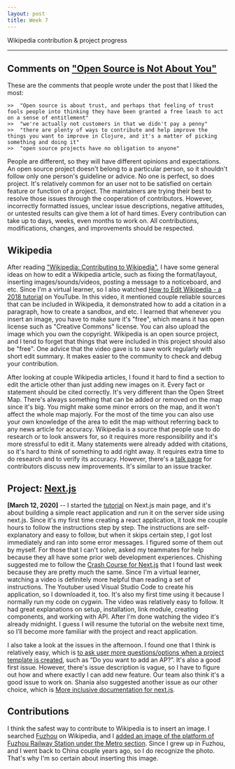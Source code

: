 ```yaml
---
layout: post
title: Week 7
---
```


Wikipedia contribution & project progress


---


Comments on ["Open Source is Not About You"](https://gist.github.com/richhickey/1563cddea1002958f96e7ba9519972d9)
---

These are the comments that people wrote under the post that I liked the most:
```
>>  "Open source is about trust, and perhaps that feeling of trust fools people into thinking they have been granted a free leash to act on a sense of entitlement"
>>  "we're actually not customers in that we didn't pay a penny"
>>  "there are plenty of ways to contribute and help improve the things you want to improve in Clojure, and it's a matter of picking something and doing it"
>>  "open source projects have no obligation to anyone"

```
People are different, so they will have different opinions and expectations. An open source project doesn't belong to a particular person, so it shouldn't follow only one person's guideline or advice. No one is perfect, so does project. It's relatively common for an user not to be satisfied on certain feature or function of a project. The maintainers are trying their best to resolve those issues through the cooperation of contributors. However, incorrectly formatted issues, unclear issue descriptions, negative attitudes, or untested results can give them a lot of hard times. Every contribution can take up to days, weeks, even months to work on. All contributions, modifications, changes, and improvements should be respected.




Wikipedia
---

After reading ["Wikipedia: Contributing to Wikipedia"](https://en.wikipedia.org/wiki/Wikipedia:Contributing_to_Wikipedia#Getting_started), I have some general ideas on how to edit a Wikipedia article, such as fixing the format/layout, inserting images/sounds/videos, posting a message to a noticeboard, and etc. Since I'm a virtual learner, so I also watched [How to Edit Wikipedia - a 2018 tutorial](https://www.youtube.com/watch?v=WyK-hzYYPfg) on YouTube. In this video, it mentioned couple reliable sources that can be included in Wikipedia, it demonstrated how to add a citation in a paragraph, how to create a sandbox, and etc. I learned that whenever you insert an image, you have to make sure it's "free", which means it has open license such as "Creative Commons" license. You can also upload the image which you own the copyright. Wikipedia is an open source project, and I tend to forget that things that were included in this project should also be "free". One advice that the video gave is to save work regularly with short edit summary. It makes easier to the community to check and debug your contribution. 

After looking at couple Wikipedia articles, I found it hard to find a section to edit the article other than just adding new images on it. Every fact or statement should be cited correctly. It's very different than the Open Street Map. There's always something that can be added or removed on the map since it's big. You might make some minor errors on the map, and it won't affect the whole map majorly. For the most of the time you can also use your own knowledge of the area to edit the map without referring back to any news article for accuracy. Wikipedia is a source that people use to do research or to look answers for, so it requires more responsibility and it's more stressful to edit it. Many statements were already added with citations, so it's hard to think of something to add right away. It requires extra time to do research and to verify its accuracy. However, there's a [talk page](https://en.wikipedia.org/wiki/Help:Talk_pages) for contributors discuss new improvements. It's similar to an issue tracker.


Project: [Next.js](https://github.com/zeit/next.js)
---

**[March 12, 2020]** -- I started the [tutorial](https://nextjs.org/learn/basics/using-shared-components) on Next.js main page, and it's about building a simple react application and run it on the server side using next.js. Since it's my first time creating a react application, it took me couple hours to follow the instructions step by step. The instructions are self-explanatory and easy to follow, but when it skips certain step, I got lost immediately and ran into some error messages. I figured some of them out by myself. For those that I can't solve, asked my teammates for help because they all have some prior web development experiences. Chishing suggested me to follow the [Crash Course for Next.js](https://www.youtube.com/watch?v=IkOVe40Sy0U) that I found last week because they are pretty much the same. Since I'm a virtual learner, watching a video is definitely more helpful than reading a set of instructions. The Youtuber used Visual Studio Code to create his application, so I downloaded it, too. It's also my first time using it because I normally run my code on cygwin. The video was relatively easy to follow. It had great explanations on setup, installation, link module, creating components, and working with API. After I'm done watching the video it's already midnight. I guess I will resume the tutorial on the website next time, so I’ll become more familiar with the project and react application.

I also take a look at the issues in the afternoon. I found one that I think is relatively easy, which is [to ask user more questions/options when a project template is created](
https://github.com/zeit/next.js/issues/8090), such as “Do you want to add an AP?”. It's also a good first issue. However, there's issue description is vague, so I have to figure out how and where exactly I can add new feature. Our team also think it's a good issue to work on. Shania also suggested another issue as our other choice, which is [More inclusive documentation for next.js](https://github.com/zeit/next.js/issues/9537).



Contributions
---

I think the safest way to contribute to Wikipedia is to insert an image. I searched [Fuzhou](https://en.wikipedia.org/wiki/Fuzhouso) on Wikipedia, and I [added an image of the platform of Fuzhou Railway Station under the Metro section](https://en.wikipedia.org/w/index.php?title=Fuzhou&diff=prev&oldid=945237192). Since I grew up in Fuzhou, and I went back to China couple years ago, so I do recognize the photo. That's why I'm so certain about inserting this image. 